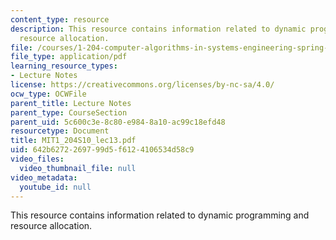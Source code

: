 ```yaml
---
content_type: resource
description: This resource contains information related to dynamic programming and
  resource allocation.
file: /courses/1-204-computer-algorithms-in-systems-engineering-spring-2010/642b6272269799d5f6124106534d58c9_MIT1_204S10_lec13.pdf
file_type: application/pdf
learning_resource_types:
- Lecture Notes
license: https://creativecommons.org/licenses/by-nc-sa/4.0/
ocw_type: OCWFile
parent_title: Lecture Notes
parent_type: CourseSection
parent_uid: 5c600c3e-8c80-e984-8a10-ac99c18efd48
resourcetype: Document
title: MIT1_204S10_lec13.pdf
uid: 642b6272-2697-99d5-f612-4106534d58c9
video_files:
  video_thumbnail_file: null
video_metadata:
  youtube_id: null
---
```

This resource contains information related to dynamic programming and resource allocation.